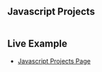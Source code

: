 ## Javascript Projects

![]()

## Live Example

- [Javascript Projects Page](https://dazzling-nougat-9082ce.netlify.app/)
